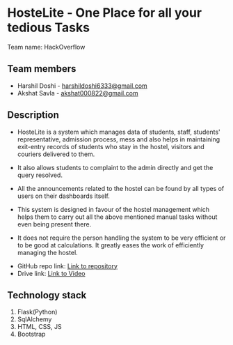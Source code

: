 # HosteLite - One Place for all your tedious Tasks

Team name: HackOverflow

## Team members
* Harshil Doshi - harshildoshi6333@gmail.com
* Akshat Savla - akshat000822@gmail.com

## Description
- HosteLite is a system which manages data of students, staff, students' representative, admission process, mess and also helps in maintaining exit-entry records of students who stay in the hostel, visitors and couriers delivered to them.

- It also allows students to complaint to the admin directly and get the query resolved.

- All the announcements related to the hostel can be found by all types of users on their dashboards itself.

- This system is designed in favour of the hostel management which helps them to carry out all the above mentioned manual tasks without even being present there.

- It does not require the person handling the system to be very efficient or to be good at calculations. It greatly eases the work of efficiently managing the hostel.

* GitHub repo link: [Link to repository](https://github.com/Harshil333/HosteLite)
* Drive link: [Link to Video](https://drive.google.com/file/d/1Y6SgxeH-jAS8-5mF3VdmFSurwbgWK0be/view?usp=sharing)

## Technology stack

1. Flask(Python)
2. SqlAlchemy
3. HTML, CSS, JS
4. Bootstrap

